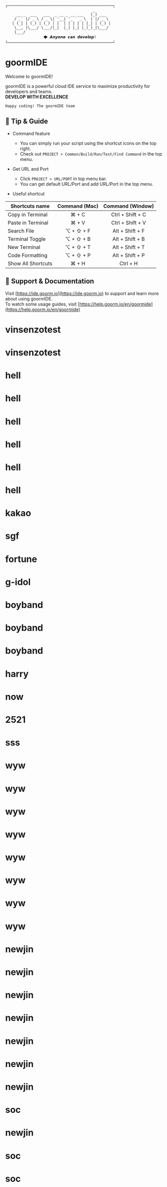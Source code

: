 ```
┌───────────────────────────────────────────────┐
                                       _       
     __ _  ___   ___  _ __ _ __ ___   (_) ___  
    / _` |/ _ \ / _ \| '__| '_ ` _ \  | |/ _ \ 
   | (_| | (_) | (_) | |  | | | | | |_| | (_) |
    \__, |\___/ \___/|_|  |_| |_| |_(_)_|\___/ 
    |___/                                      
			     🌩 𝘼𝙣𝙮𝙤𝙣𝙚 𝙘𝙖𝙣 𝙙𝙚𝙫𝙚𝙡𝙤𝙥!
└───────────────────────────────────────────────┘
```

# goormIDE
Welcome to goormIDE!

goormIDE is a powerful cloud IDE service to maximize productivity for developers and teams.  
**DEVELOP WITH EXCELLENCE**  

`Happy coding! The goormIDE team`


## 🔧 Tip & Guide

* Command feature
	* You can simply run your script using the shortcut icons on the top right.
	* Check out `PROJECT > Common/Build/Run/Test/Find Command` in the top menu.
	
* Get URL and Port
	* Click `PROJECT > URL/PORT` in top menu bar.
	* You can get default URL/Port and add URL/Port in the top menu.

* Useful shortcut
	
| Shortcuts name     | Command (Mac) | Command (Window) |
| ------------------ | :-----------: | :--------------: |
| Copy in Terminal   | ⌘ + C         | Ctrl + Shift + C |
| Paste in Terminal  | ⌘ + V         | Ctrl + Shift + V |
| Search File        | ⌥ + ⇧ + F     | Alt + Shift + F  |
| Terminal Toggle    | ⌥ + ⇧ + B     | Alt + Shift + B  |
| New Terminal       | ⌥ + ⇧ + T     | Alt + Shift + T  |
| Code Formatting    | ⌥ + ⇧ + P     | Alt + Shift + P  |
| Show All Shortcuts | ⌘ + H         | Ctrl + H         |

## 💬 Support & Documentation

Visit [https://ide.goorm.io](https://ide.goorm.io) to support and learn more about using goormIDE.  
To watch some usage guides, visit [https://help.goorm.io/en/goormide](https://help.goorm.io/en/goormide)
# vinsenzotest
# vinsenzotest
# hell
# hell
# hell
# hell
# hell
# hell
# kakao
# sgf
# fortune
# g-idol
# boyband
# boyband
# boyband
# harry
# now
# 2521
# sss
# wyw
# wyw
# wyw
# wyw
# wyw
# wyw
# wyw
# wyw
# newjin
# newjin
# newjin
# newjin
# newjin
# newjin
# newjin
# soc
# newjin
# soc
# soc

